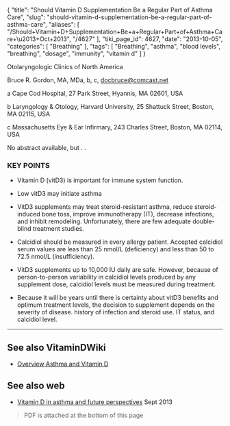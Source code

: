 {
    "title": "Should Vitamin D Supplementation Be a Regular Part of Asthma Care",
    "slug": "should-vitamin-d-supplementation-be-a-regular-part-of-asthma-care",
    "aliases": [
        "/Should+Vitamin+D+Supplementation+Be+a+Regular+Part+of+Asthma+Care+\u2013+Oct+2013",
        "/4627"
    ],
    "tiki_page_id": 4627,
    "date": "2013-10-05",
    "categories": [
        "Breathing"
    ],
    "tags": [
        "Breathing",
        "asthma",
        "blood levels",
        "breathing",
        "dosage",
        "immunity",
        "vitamin d"
    ]
}


Otolaryngologic Clinics of North America

Bruce R. Gordon, MA, MDa, b, c, docbruce@comcast.net

a Cape Cod Hospital, 27 Park Street, Hyannis, MA 02601, USA

b Laryngology & Otology, Harvard University, 25 Shattuck Street, Boston, MA 02115, USA

c Massachusetts Eye & Ear Infirmary, 243 Charles Street, Boston, MA 02114, USA

No abstract available, but . . 

### KEY POINTS

* Vitamin D (vitD3) is important for immune system function.

* Low vitD3 may initiate asthma

* VitD3 supplements may treat steroid-resistant asthma, reduce steroid-induced bone toss, improve immunotherapy (IT), decrease infections, and inhibit remodeling. Unfortunately, there are few adequate double-blind treatment studies.

* Calcidiol should be measured in every allergy patient. Accepted calcidiol serum values are leas than 25 nmol/L (deficiency) and less than 50 to 72.5 nmol/L (insufficiency).

* VitD3 supplements up to 10,000 IU daily are safe. However, because of person-to-person variability in calcidiol levels produced by any supplement dose, calcidiol levels must be measured during treatment.

* Because it will be years until there is certainty about vitD3 benefits and optimum treatment levels, the decision to supplement depends on the severity of disease. history of infection and steroid use. IT status, and calcidiol level.

---

## See also VitaminDWiki

* [Overview Asthma and Vitamin D](/posts/overview-asthma-and-vitamin-d)

## See also web

* [Vitamin D in asthma and future perspectives](http://www.ncbi.nlm.nih.gov/pubmed/24082782?dopt=Abstract) Sept 2013

> PDF is attached at the bottom of this page
